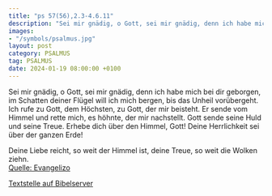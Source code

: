 ```yaml
---
title: "ps 57(56),2.3-4.6.11"
description: "Sei mir gnädig, o Gott, sei mir gnädig, denn ich habe mich bei dir geborgen, im Schatten deiner Flügel will ich mich bergen, bis das Unheil vorübergeht. Ich rufe zu Gott, dem Höchsten, zu Gott, der mir beisteht. Er sende vom Himmel und rette mich, es höhnte, der mir nachstellt. G...."
images:
- "/symbols/psalmus.jpg"
layout: post
category: PSALMUS
tag: PSALMUS
date: 2024-01-19 08:00:00 +0100
---
```

Sei mir gnädig, o Gott, sei mir gnädig, denn ich habe mich bei dir geborgen, im Schatten deiner Flügel will ich mich bergen, bis das Unheil vorübergeht.
Ich rufe zu Gott, dem Höchsten, zu Gott, der mir beisteht.
Er sende vom Himmel und rette mich, es höhnte, der mir nachstellt. Gott sende seine Huld und seine Treue.<!--more-->
Erhebe dich über den Himmel, Gott! Deine Herrlichkeit sei über der ganzen Erde!

Deine Liebe reicht, so weit der Himmel ist, deine Treue, so weit die Wolken ziehn.<br>
[Quelle: Evangelizo](https://evangeliumtagfuertag.org/DE/gospel)

[Textstelle auf Bibelserver](https://www.bibleserver.com/EU/ps57(56),2.3-4.6.11)
